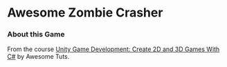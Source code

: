 # Awesome Zombie Crasher

### About this Game
From the course [Unity Game Development: Create 2D and 3D Games With C#](https://www.udemy.com/course/unity-game-development-create-2d-and-3d-games-with-c/) by Awesome Tuts.

